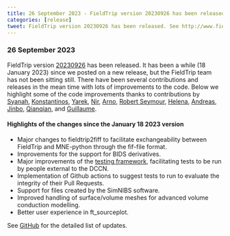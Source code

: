 ```yaml
---
title: 26 September 2023 - FieldTrip version 20230926 has been released
categories: [release]
tweet: FieldTrip version 20230926 has been released. See http://www.fieldtriptoolbox.org/#26-september-2023
---
```


### 26 September 2023

FieldTrip version [20230926](http://github.com/fieldtrip/fieldtrip/releases/tag/20230926) has been released. It has been a while (18 January 2023) since we posted on a new release, but the FieldTrip team has not been sitting still. There have been several contributions and releases in the mean time with lots of improvements to the code. Below we highlight some of the code improvements thanks to contributions by [Syanah](https://github.com/SyanahWynn), [Konstantinos](https://github.com/contsili), [Yarek](https://github.com/yarikoptic), [Nir](https://github.com/NirOfir), [Arno](https://github.com/arnodelorme), [Robert Seymour](https://github.com/neurofractal), [Helena](https://github.com/helenacockx), [Andreas](https://github.com/awollbrink), [Jinbo](https://github.com/Jinboasltw), [Qianqian](https://github.com/fangq), and [Guillaume](https://github.com/gllmflndn).

#### Highlights of the changes since the January 18 2023 version

- Major changes to fieldtrip2fiff to facilitate exchangeability between FieldTrip and MNE-python through the fif-file format.
- Improvements for the support for BIDS derivatives.
- Major improvements of the [testing framework](https://www.fieldtriptoolbox.org/development/testing/), facilitating tests to be run by people external to the DCCN.
- Implementation of Github actions to suggest tests to run to evaluate the integrity of their Pull Requests.
- Support for files created by the SimNIBS software.
- Improved handling of surface/volume meshes for advanced volume conduction modelling.
- Better user experience in ft_sourceplot.

See [GitHub](https://github.com/fieldtrip/fieldtrip/compare/20230118...20230926) for the detailed list of updates.
